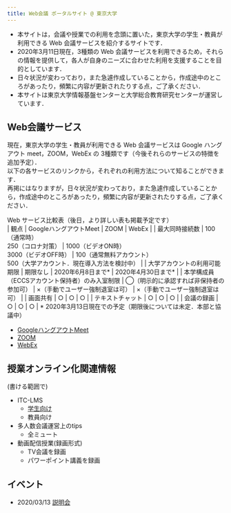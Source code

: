 ```yaml
---
title: Web会議 ポータルサイト @ 東京大学
---
```


* 本サイトは，会議や授業での利用を念頭に置いた，東京大学の学生・教員が利用できる Web 会議サービスを紹介するサイトです．
* 2020年3月11日現在，3種類の Web 会議サービスを利用できるため，それらの情報を提供して，各人が自身のニーズに合わせた利用を支援することを目的としています．
* 日々状況が変わっており，また急遽作成していることから，作成途中のところがあったり，頻繁に内容が更新されたりする点，ご了承ください．
* 本サイトは東京大学情報基盤センターと大学総合教育研究センターが運営しています．


Web会議サービス
---------------------------

現在，東京大学の学生・教員が利用できる Web 会議サービスは Google ハングアウト meet，ZOOM，WebEx の 3種類です（今後それらのサービスの特徴を追加予定）．  
以下の各サービスのリンクから，それぞれの利用方法について知ることができます．  
再掲にはなりますが，日々状況が変わっており，また急遽作成していることから，作成途中のところがあったり，頻繁に内容が更新されたりする点，ご了承ください．  

Web サービス比較表（後日，より詳しい表も掲載予定です）  
|  観点  |  GoogleハングアウトMeet  |  ZOOM  |  WebEx  |
|  最大同時接続数  |  100（通常時）<br>250（コロナ対策）  |  1000（ビデオON時）<br>3000（ビデオOFF時）  |  100（通常無料アカウント）<br>500（大学アカウント．現在導入方法を検討中）  |
|  大学アカウントの利用可能期限  |  期限なし  |  2020年6月8日まで\*  |  2020年4月30日まで\*  |
|  本学構成員（ECCSアカウント保持者）のみ入室制限  |  ◯（明示的に承認すれば非保持者の参加可）  |  ×（手動でユーザー強制退室は可）  |  ×（手動でユーザー強制退室は可）  |
|  画面共有  |  ○  |  ○  |  ○  |
|  テキストチャット  |  ○  |  ○  |  ○  |
|  会議の録画  |  ○  |  ○  |  ○  |
\* 2020年3月13日現在での予定（期限後については未定．本部と協議中）
  
  
* <a href="google_hangouts_meet/">GoogleハングアウトMeet</a>
* <a href="zoom/">ZOOM</a>
* <a href="webex/">WebEx</a>


授業オンライン化関連情報
---------------------------

(書ける範囲で)

* ITC-LMS
  * <a href="lms_students/">学生向け</a>
  * 教員向け
* 多人数会議運営上のtips
  * 全ミュート
* 動画配信授業(録画形式)
  * TV会議を録画
  * パワーポイント講義を録画

イベント
---------------------------

* 2020/03/13 [説明会](events/2020-03-13/)
